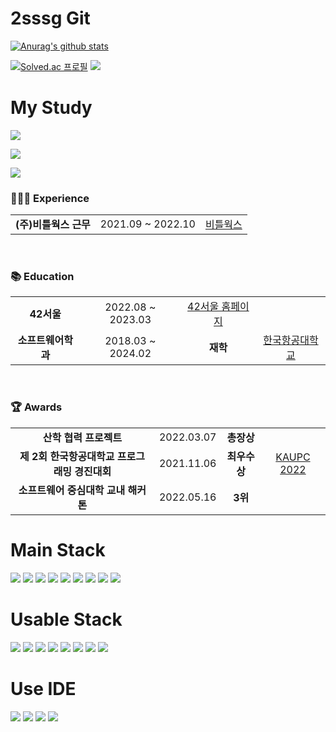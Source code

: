 # 2sssg Git



[![Anurag's github stats](https://github-readme-stats.vercel.app/api?username=2sssg&show_icons=true&theme={theme})](https://github.com/2sssg/github-readme-stats)

[![Solved.ac 프로필](http://mazassumnida.wtf/api/v2/generate_badge?boj=lsg020302)](https://solved.ac/lsg020302)
<span><img src="http://mazandi.herokuapp.com/api?handle=lsg020302&theme=warm"/></span>

# My Study
<a href="https://quixotic-kitchen-4ea.notion.site/SPRING-0c0de8566cc94befb4fb022fedbe6ce4"><img src="https://img.shields.io/badge/Spring 공부-000000?style=flat-square&logo=Notion&logoColor=white"/></a> 

<a href="https://quixotic-kitchen-4ea.notion.site/Clean-Code-dce3c89e742a4cbcaa807a63a3e05afa"><img src="https://img.shields.io/badge/클린코드 공부-000000?style=flat-square&logo=Notion&logoColor=white"/></a> 

<a href="https://quixotic-kitchen-4ea.notion.site/PHP-986a98f27f2f4887a87407ef244b21ab"><img src="https://img.shields.io/badge/PHP 공부-000000?style=flat-square&logo=Notion&logoColor=white"/></a> 

<h3>🙋🏻‍♂️ Experience</h3>
  <table>
    <tr align="center">
      <td> <b>(주)비틀웍스 근무</b> </td>
      <td> 2021.09 ~ 2022.10 </td>
      <td> <a href="https://bitlworks.com/">비틀웍스</a> </td>
  </table>
  <br>
  
  <h3>📚 Education</h3>
  <table>
    <tr align="center">
      <td> <b> 42서울 </b> </td>
      <td> 2022.08 ~ 2023.03 </td>
      <td> <a href="https://42seoul.kr/seoul42/main/view"> 42서울 홈페이지 </a>
    <tr align="center">
      <td> <b>소프트웨어학과</b> </td>
      <td> 2018.03 ~ 2024.02 </td>
      <td> <b>재학</b> </td>
      <td> <a href="http://www.hangkong.ac.kr/web/index.do">한국항공대학교</a>
    </tr>
  </table>
  <br>

  <h3>🏆 Awards</h3>
  <table style="text-align: center;">
    <tr align="center">
      <td> <b>산학 협력 프로젝트</b> </td>
      <td> 2022.03.07 </td>
      <td> <b>총장상</b> </td>
    </tr><tr align="center">
      <td> <b>제 2회 한국항공대학교 프로그래밍 경진대회</b> </td>
      <td> 2021.11.06 </td>
      <td> <b>최우수상</b> </td>
      <td> <a href="https://www.kaupc2022.com/">KAUPC 2022</a> </td>
    </tr><tr align="center">
      <td> <b>소프트웨어 중심대학 교내 해커톤</b> </td>
      <td> 2022.05.16 </td>
      <td> <b>3위</b> </td>
    </tr>
  </table>


# Main Stack
<img src="https://img.shields.io/badge/Oracle-F80000?style=flat-square&logo=Oracle&logoColor=white"></a>
<img src="https://img.shields.io/badge/MySQL-4479A1?style=flat-square&logo=MySQL&logoColor=white"/></a>
<img src="https://img.shields.io/badge/MariaDB-003545?style=flat-square&logo=MariaDB&logoColor=white"/></a>
<img src="https://img.shields.io/badge/Apache-D22128?style=flat-square&logo=Apache&logoColor=white"/></a>
<img src="https://img.shields.io/badge/Flutter-02569B?style=flat-square&logo=Flutter&logoColor=white"/></a>
<img src="https://img.shields.io/badge/Java-007396?style=flat-square&logo=Java&logoColor=white"/></a> 
<img src="https://img.shields.io/badge/Spring-6DB33F?style=flat-square&logo=Spring&logoColor=white"/></a>
<img src="https://img.shields.io/badge/Spring Boot-6DB33F?style=flat-square&logo=Spring Boot&logoColor=white"/></a>
<img src="https://img.shields.io/badge/Spring Security-6DB33F?style=flat-square&logo=Spring Security&logoColor=white"/></a>


# Usable Stack
<img src="https://img.shields.io/badge/Python-3776AB?style=flat-square&logo=Python&logoColor=white"/></a>
<img src="https://img.shields.io/badge/C++-00599C?style=flat-square&logo=C++&logoColor=white"/></a>
<img src="https://img.shields.io/badge/Selenium-43B02A?style=flat-square&logo=Selenium&logoColor=white"/></a>
<img src="https://img.shields.io/badge/jQuery-007396?style=flat-square&logo=jQuery&logoColor=white"/></a>
<img src="https://img.shields.io/badge/Dart-0175C2?style=flat-square&logo=Dart&logoColor=white"/></a>
<img src="https://img.shields.io/badge/HTML5-E34F26?style=flat-square&logo=HTML5&logoColor=white"/></a>
<img src="https://img.shields.io/badge/CSS3-1572B6?style=flat-square&logo=CSS3&logoColor=white"/></a>
<img src="https://img.shields.io/badge/PHP-777BB4?style=flat-square&logo=PHP&logoColor=white"/></a>


# Use IDE
<img src="https://img.shields.io/badge/IntelliJ IDEA-000000?style=flat-square&logo=IntelliJ IDEA&logoColor=white"/></a>
<img src="https://img.shields.io/badge/Eclipse IDE-2C2255?style=flat-square&logo=Eclipse IDE&logoColor=white"/></a>
<img src="https://img.shields.io/badge/Android Studio-3DDC84?style=flat-square&logo=Android Studio&logoColor=white"/></a>
<img src="https://img.shields.io/badge/Visual Studio Code-007ACC?style=flat-square&logo=Visual Studio Code&logoColor=white"/></a>

